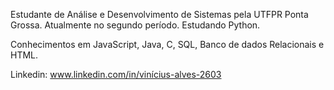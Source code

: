 Estudante de Análise e Desenvolvimento de Sistemas pela UTFPR Ponta Grossa. Atualmente no segundo período.
Estudando Python.

Conhecimentos em JavaScript, Java, C, SQL, Banco de dados Relacionais e HTML.

Linkedin: www.linkedin.com/in/vinícius-alves-2603
